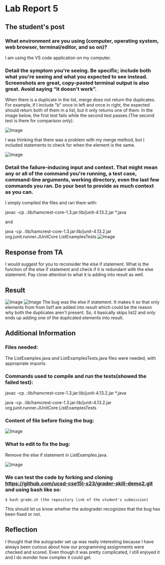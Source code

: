 # Lab Report 5 # 

## The student's post ## 
### What environment are you using (computer, operating system, web browser, terminal/editor, and so on)? ###

I am using the VS code application on my computer. 

### Detail the symptom you're seeing. Be specific; include both what you're seeing and what you expected to see instead. Screenshots are great, copy-pasted terminal output is also great. Avoid saying “it doesn't work”. ###

When there is a duplicate in the list, merge does not return the duplicates. 
For example, if I include "b" once in left and once in right, the expected should return both of them in a list, but it only returns one of them. 
In the image below, the first test fails while the second test passes.(The second test is there for comparison only). 

![Image](InitialTests.png)

I was thinking that there was a problem with my merge method, but I included statements to check for when the element is the same. 

![Image](MergeMethod.png)

### Detail the failure-inducing input and context. That might mean any or all of the command you're running, a test case, command-line arguments, working directory, even the last few commands you ran. Do your best to provide as much context as you can. ###

I simply compiled the files and ran them with: 

javac -cp .:lib/hamcrest-core-1.3.jar:lib/junit-4.13.2.jar *.java

and 

java -cp .:lib/hamcrest-core-1.3.jar:lib/junit-4.13.2.jar org.junit.runner.JUnitCore ListExamplesTests 
![Image](Before1.png)

## Response from TA ## 
I would suggest for you to reconsider the else if statement.
What is the function of the else if statement and check if it is redundant with the else statement. 
Pay close attention to what it is adding into result as well. 

## Result ##
![Image](After1.png)
![Image](After2.png)
The bug was the else if statement. 
It makes it so that only elements from from list1 are added into result which could be the reason why both the duplicates aren't present.
So, it basically skips list2 and only ends up adding one of the duplicated elements into result. 
  
## Additional Information ## 
### Files needed: ###

The ListExamples.java and ListExamplesTests.java files were needed, with appropriate imports. 
  
### Commands used to compile and run the tests(showed the failed test): ###
  
javac -cp .:lib/hamcrest-core-1.3.jar:lib/junit-4.13.2.jar *.java

java -cp .:lib/hamcrest-core-1.3.jar:lib/junit-4.13.2.jar org.junit.runner.JUnitCore ListExamplesTests
  
### Content of file before fixing the bug: ###
![Image](MergeMethod.png)
  
### What to edit to fix the bug: ###

Remove the else if statement in ListExamples.java. 

![Image](After2.png)

### We can test the code by forking and cloning https://github.com/ucsd-cse15l-s23/grader-skill-demo2.git and using bash like so: ###
  
`$ bash grade.sh (the repository link of the student's submission)`
  
This should let us know whether the autograder recognizes that the bug has been fixed or not. 

## Reflection ##
I thought that the autograder set up was really interesting because I have always been curious about how our programming assignments were checked and scored. 
Even though it was pretty complicated, I still enjoyed it and I do wonder how complex it could get. 

